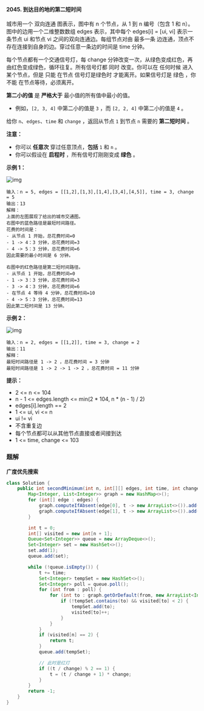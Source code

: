 #### 2045. 到达目的地的第二短时间

城市用一个 双向连通 图表示，图中有 n 个节点，从 1 到 n 编号（包含 1 和 n）。图中的边用一个二维整数数组 edges 表示，其中每个 edges[i] = [ui, vi] 表示一条节点 ui 和节点 vi 之间的双向连通边。每组节点对由 最多一条 边连通，顶点不存在连接到自身的边。穿过任意一条边的时间是 time 分钟。

每个节点都有一个交通信号灯，每 change 分钟改变一次，从绿色变成红色，再由红色变成绿色，循环往复。所有信号灯都 同时 改变。你可以在 任何时候 进入某个节点，但是 只能 在节点 信号灯是绿色时 才能离开。如果信号灯是  绿色 ，你 不能 在节点等待，必须离开。

**第二小的值** 是 **严格大于** 最小值的所有值中最小的值。

* 例如，`[2, 3, 4]` 中第二小的值是 `3` ，而 `[2, 2, 4]` 中第二小的值是 `4` 。

给你 `n`、`edges`、`time` 和 `change` ，返回从节点 `1` 到节点 `n` 需要的 **第二短时间** 。

**注意：**

- 你可以 **任意次** 穿过任意顶点，**包括** `1` 和 `n` 。
- 你可以假设在 **启程时** ，所有信号灯刚刚变成 **绿色** 。

**示例 1：**

![img](http://gitlab.wsh-study.com/xp-study/LeeteCode/blob/master/数据结构/基础数据结构/图/images/到达目的地的第二短时间/1.jpg)

```shell
输入：n = 5, edges = [[1,2],[1,3],[1,4],[3,4],[4,5]], time = 3, change = 5
输出：13
解释：
上面的左图展现了给出的城市交通图。
右图中的蓝色路径是最短时间路径。
花费的时间是：
- 从节点 1 开始，总花费时间=0
- 1 -> 4：3 分钟，总花费时间=3
- 4 -> 5：3 分钟，总花费时间=6
因此需要的最小时间是 6 分钟。

右图中的红色路径是第二短时间路径。
- 从节点 1 开始，总花费时间=0
- 1 -> 3：3 分钟，总花费时间=3
- 3 -> 4：3 分钟，总花费时间=6
- 在节点 4 等待 4 分钟，总花费时间=10
- 4 -> 5：3 分钟，总花费时间=13
因此第二短时间是 13 分钟。      
```

**示例 2：**

![img](http://gitlab.wsh-study.com/xp-study/LeeteCode/blob/master/数据结构/基础数据结构/图/images/到达目的地的第二短时间/2.jpg)

```shell
输入：n = 2, edges = [[1,2]], time = 3, change = 2
输出：11
解释：
最短时间路径是 1 -> 2 ，总花费时间 = 3 分钟
最短时间路径是 1 -> 2 -> 1 -> 2 ，总花费时间 = 11 分钟
```

**提示：**

* 2 <= n <= 104
* n - 1 <= edges.length <= min(2 * 104, n * (n - 1) / 2)
* edges[i].length == 2
* 1 <= ui, vi <= n
* ui != vi
* 不含重复边
* 每个节点都可以从其他节点直接或者间接到达
* 1 <= time, change <= 103

### 题解

**广度优先搜索**

```java
class Solution {
    public int secondMinimum(int n, int[][] edges, int time, int change) {
        Map<Integer, List<Integer>> graph = new HashMap<>();
        for (int[] edge : edges) {
            graph.computeIfAbsent(edge[0], t -> new ArrayList<>()).add(edge[1]);
            graph.computeIfAbsent(edge[1], t -> new ArrayList<>()).add(edge[0]);
        }

        int t = 0;
        int[] visited = new int[n + 1];
        Queue<Set<Integer>> queue = new ArrayDeque<>();
        Set<Integer> set = new HashSet<>();
        set.add(1);
        queue.add(set);

        while (!queue.isEmpty()) {
            t += time;
            Set<Integer> tempSet = new HashSet<>();
            Set<Integer> poll = queue.poll();
            for (int from : poll) {
                for (int to : graph.getOrDefault(from, new ArrayList<Integer>())) {
                    if (!tempSet.contains(to) && visited[to] < 2) {
                        tempSet.add(to);
                        visited[to]++;
                    }
                }
            }
            if (visited[n] == 2) {
                return t;
            }
            queue.add(tempSet);

            // 此时是红灯
            if ((t / change) % 2 == 1) {
                t = (t / change + 1) * change;
            }
        }
        return -1;
    }
}
```

